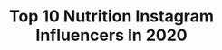 ---
title: Top 10 Nutrition Instagram Influencers In 2020
description: >-
  Find top nutrition Instagram influencers in 2020. Most popular hashtags: #fitness #smile #bodybuilding #motivation.
platform: Instagram
profiles:
  - username: "fit.full.life"
    fullname: >-
      Julie
    location: "United States"
    followers: 7327
    engagement: 2415
    commentsToLikes: 0.559087
    avatar: "https://scontent-lhr8-1.cdninstagram.com/v/t51.2885-19/s320x320/93302081_1182398872099929_7853799191993122816_n.jpg?_nc_ht=scontent-lhr8-1.cdninstagram.com&_nc_ohc=yNd4Q9PG3FoAX8gWrbS&oh=7901a0e8985c06f8e4afabe4446f5882&oe=5EBBD899"
    verified: false
    hashtags: "#homegym, #stayhealthy, #rangeofmotion, #acaibowl"
  - username: "tabslifts"
    fullname: >-
      🌻TABS LOFTS🌻
    location: "United Kingdom"
    followers: 10751
    engagement: 1333
    commentsToLikes: 0.090203
    avatar: "https://instagram.ffuk3-1.fna.fbcdn.net/v/t51.2885-19/s320x320/67285158_642430996240609_2069337211970519040_n.jpg?_nc_ht=instagram.ffuk3-1.fna.fbcdn.net&_nc_ohc=XFV8gGYQsF4AX8-VJgT&oh=9781b9ffd64d2feac2c95a75468bc927&oe=5EAED1C4"
    verified: false
    hashtags: "#isolationadvice, #motivation, #fitnessmotivation, #crossfit"
  - username: "dominika_wisniewska2"
    fullname: >-
      Dominika Wiśniewska
    location: "Poland"
    followers: 108705
    engagement: 619
    commentsToLikes: 0.055724
    avatar: "https://instagram.fngo3-1.fna.fbcdn.net/v/t51.2885-19/s320x320/84119480_484950915747947_2130294488801738752_n.jpg?_nc_ht=instagram.fngo3-1.fna.fbcdn.net&_nc_ohc=CJj3vifkSAEAX-bTKAx&oh=7993e18992da8a4430c6a77828dd39b7&oe=5E9553CC"
    verified: false
    hashtags: "#carpatree, #gymtime, #shoot, #video"
  - username: "ruthmagave"
    fullname: >-
      Ruth Magallón🌺
    location: "Mexico"
    followers: 41023
    engagement: 741
    commentsToLikes: 0.052134
    avatar: "https://scontent-lhr8-1.cdninstagram.com/v/t51.2885-19/s320x320/89357066_228714964937961_4767556377373573120_n.jpg?_nc_ht=scontent-lhr8-1.cdninstagram.com&_nc_ohc=3oVY6WQD-8AAX8XSQh8&oh=0805230bde82581c703ac18472181d1d&oe=5EBCDA3F"
    verified: false
    hashtags: "#nosalgasdecasa, #justinbieber, #espa, #mexico"
  - username: "farshad_nahas"
    fullname: >-
      Farshad Nahas
    location: "Iran"
    followers: 18541
    engagement: 1502
    commentsToLikes: 0.071297
    avatar: "https://scontent-amt2-1.cdninstagram.com/v/t51.2885-19/s320x320/74657585_1000404487005188_8573379357089726464_n.jpg?_nc_ht=scontent-amt2-1.cdninstagram.com&_nc_ohc=MlIG29BGFxwAX-vi4DL&oh=3fd0ea0d5f88090c8b2e22428022ec94&oe=5EB920AF"
    verified: false
    hashtags: "#scitecnutrition, #ironmaxx, #trecnutrition, #qimianutrition"
  - username: "_tiffanyvictoria_"
    fullname: >-
      𝒯𝒾𝒻𝒻𝒶𝓃𝓎
    location: "United States"
    followers: 16028
    engagement: 1003
    commentsToLikes: 0.054801
    avatar: "https://scontent-lhr8-1.cdninstagram.com/v/t51.2885-19/s320x320/71510243_472018500075350_8313969435559854080_n.jpg?_nc_ht=scontent-lhr8-1.cdninstagram.com&_nc_ohc=eoOn57jNSbMAX9K5sQn&oh=66281e9d0c8a0bcf12d2b2e3ce56f6b5&oe=5EBB3526"
    verified: false
    hashtags: "#confidence, #friendship, #beatiful, #couplesgoals"
  - username: "giannafae"
    fullname: >-
      Gianna Vassilakos
    location: "United States"
    followers: 11892
    engagement: 1125
    commentsToLikes: 0.108088
    avatar: "https://scontent-lht6-1.cdninstagram.com/v/t51.2885-19/s320x320/72575444_549130699153956_2040132551049216000_n.jpg?_nc_ht=scontent-lht6-1.cdninstagram.com&_nc_ohc=I6ROj6z8eLQAX8sftjp&oh=af6a6d53463bc7e016964956e3eb7f18&oe=5EB944AA"
    verified: false
    hashtags: "#hairwellness, #mindset, #holidays, #wellnesswednesday"
  - username: "mandyhmeehan"
    fullname: >-
      Mandy Meehan, FNTP
    location: "United States"
    followers: 23134
    engagement: 705
    commentsToLikes: 0.079248
    avatar: "https://scontent-lht6-1.cdninstagram.com/v/t51.2885-19/s320x320/72966456_386958188879980_4677702367301337088_n.jpg?_nc_ht=scontent-lht6-1.cdninstagram.com&_nc_ohc=20r6zDxNQzcAX9ekuuH&oh=6f6dd337b1a017c64a8e73793d0e7649&oe=5EBA4F2F"
    verified: false
    hashtags: "#affiliate"
  - username: "ashleymarietta"
    fullname: >-
      M A R I E T T A  🧿
    location: "United States"
    followers: 15760
    engagement: 948
    commentsToLikes: 0.047219
    avatar: "https://scontent-gmp1-1.cdninstagram.com/v/t51.2885-19/s320x320/72764331_2143014099133479_4323445557692465152_n.jpg?_nc_ht=scontent-gmp1-1.cdninstagram.com&_nc_ohc=Z5EqUm8uoTkAX8l71SH&oh=f57d39ec87b9d630f2b36c645f6efc6e&oe=5EAE458C"
    verified: false
    hashtags: "#curlytostraight, #ootd, #blackgirljoy, #handshake"
  - username: "tiff._._"
    fullname: >-
      Tiffany Nance
    location: "United States"
    followers: 25702
    engagement: 535
    commentsToLikes: 0.079100
    avatar: "https://scontent-lhr8-1.cdninstagram.com/v/t51.2885-19/s320x320/83277567_494213911473895_7444253367167090688_n.jpg?_nc_ht=scontent-lhr8-1.cdninstagram.com&_nc_ohc=6eABIcgY9g0AX8KAMZg&oh=47e799cf83b0b428652b8c9b7a37ca56&oe=5EBB2A70"
    verified: false
    hashtags: "#onelife, #mebeingme, #success, #transformation"
---